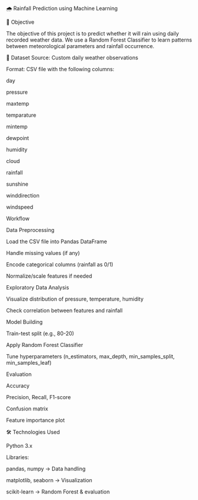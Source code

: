 🌧️ Rainfall Prediction using Machine Learning

📌 Objective

The objective of this project is to predict whether it will rain using daily recorded weather data.
We use a Random Forest Classifier to learn patterns between meteorological parameters and rainfall occurrence.

📂 Dataset
Source: Custom daily weather observations

Format: CSV file with the following columns:

day

pressure

maxtemp

temparature

mintemp

dewpoint

humidity

cloud

rainfall

sunshine

winddirection

windspeed

 Workflow
 
Data Preprocessing

Load the CSV file into Pandas DataFrame

Handle missing values (if any)

Encode categorical columns (rainfall as 0/1)

Normalize/scale features if needed

Exploratory Data Analysis

Visualize distribution of pressure, temperature, humidity

Check correlation between features and rainfall

Model Building

Train-test split (e.g., 80-20)

Apply Random Forest Classifier

Tune hyperparameters (n_estimators, max_depth, min_samples_split, min_samples_leaf)

Evaluation

Accuracy

Precision, Recall, F1-score

Confusion matrix

Feature importance plot


🛠️ Technologies Used

Python 3.x

Libraries:

pandas, numpy → Data handling

matplotlib, seaborn → Visualization

scikit-learn → Random Forest & evaluation
